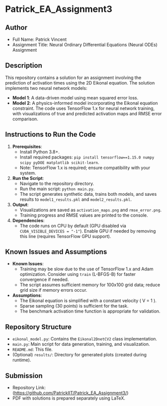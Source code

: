 # Patrick_EA_Assignment3

## Author
- Full Name: Patrick Vincent
- Assignment Title: Neural Ordinary Differential Equations (Neural ODEs) Assignment

## Description
This repository contains a solution for an assignment involving the prediction of activation times using the 2D Eikonal equation. The solution implements two neural network models:
- **Model 1**: A data-driven model using mean squared error loss.
- **Model 2**: A physics-informed model incorporating the Eikonal equation constraint.
The code uses TensorFlow 1.x for neural network training, with visualizations of true and predicted activation maps and RMSE error comparison.

## Instructions to Run the Code
1. **Prerequisites**:
   - Install Python 3.8+.
   - Install required packages: `pip install tensorflow==1.15.0 numpy scipy pyDOE matplotlib scikit-learn`.
   - Note: TensorFlow 1.x is required; ensure compatibility with your system.
2. **Run the Script**:
   - Navigate to the repository directory.
   - Run the main script: `python main.py`.
   - The script generates synthetic data, trains both models, and saves results to `model1_results.pkl` and `model2_results.pkl`.
3. **Output**:
   - Visualizations are saved as `activation_maps.png` and `rmse_error.png`.
   - Training progress and RMSE values are printed to the console.
4. **Dependencies**:
   - The code runs on CPU by default (GPU disabled via `CUDA_VISIBLE_DEVICES = "-1"`). Enable GPU if needed by removing this line (requires TensorFlow GPU support).

## Known Issues and Assumptions
- **Known Issues**:
  - Training may be slow due to the use of TensorFlow 1.x and Adam optimization. Consider using `train` (L-BFGS-B) for faster convergence if needed.
  - The script assumes sufficient memory for 100x100 grid data; reduce grid size if memory errors occur.
- **Assumptions**:
  - The Eikonal equation is simplified with a constant velocity \( V = 1 \).
  - Sparse sampling (30 points) is sufficient for the task.
  - The benchmark activation time function is appropriate for validation.

## Repository Structure
- `eikonal_model.py`: Contains the `Eikonal2DnetCV2` class implementation.
- `main.py`: Main script for data generation, training, and visualization.
- `README.md`: This file.
- (Optional) `results/`: Directory for generated plots (created during runtime).

## Submission
- Repository Link: (https://github.com/PatrickIIT/Patrick_EA_Assignment3/)
- PDF with solutions is prepared separately using LaTeX.
